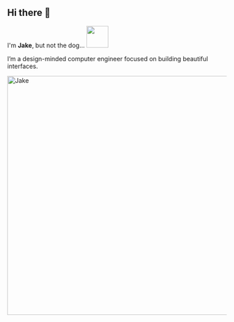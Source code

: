 ## Hi there :call_me_hand:
I'm **Jake**, 
but not the dog... <img src="https://media.giphy.com/media/geFGrjlJb2t80LiJf9/giphy.gif" width="50px">

I’m a design-minded computer engineer focused on building beautiful interfaces.

<img src="https://media.giphy.com/media/FDepjSPPgTdZPWDuUp/giphy.gif" alt="Jake" width="550">

<!--
**JackZeled0n/JackZeled0n** is a ✨ _special_ ✨ repository because its `README.md` (this file) appears on your GitHub profile.

Here are some ideas to get you started:

- 🔭 I’m currently working on ...
- 🌱 I’m currently learning ...
- 👯 I’m looking to collaborate on ...
- 🤔 I’m looking for help with ...
- 💬 Ask me about ...
- 📫 How to reach me: ...
- 😄 Pronouns: ...
- ⚡ Fun fact: ...
-->

